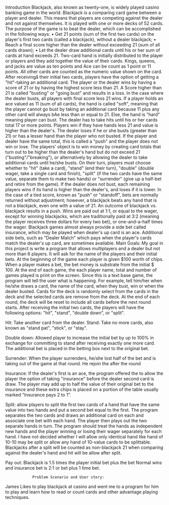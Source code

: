 
Introduction
	Blackjack, also known as twenty-one, is widely played casino banking game in the world. Blackjack is a comparing card game between a player and dealer. This means that players are competing against the dealer and not against themselves. It is played with one or more decks of 52 cards. The purpose of the game is to beat the dealer, which can be accomplished in the following ways:
•	Get 21 points (sum of the first two cards) on the player's first two cards (called a blackjack), without a dealer blackjack;
•	Reach a final score higher than the dealer without exceeding 21 (sum of all cards drawn); 
•	Let the dealer draw additional cards until his or her sum of cards at hand exceeds 21.
	Two-card hand is initially distributed to the player or players and they add together the value of their cards. Kings, queens, and jacks are value as ten points and Ace can be count as 1 point or 11 points. All other cards are counted as the numeric value shown on the card. After receivingå their initial two cards, players have the option of getting a "hit"-taking an additional card. The player or the dealer wins by having a score of 21 or by having the highest score less than 21. A Score higher than 21 is called "busting" or "going bust" and results in a loss. In the case where the dealer busts, all players with final score less 21 wins. If a player holds an ace valued as 11 (sum of all cards), the hand is called "soft", meaning that the player cannot go bust by taking an additional card because 11 plus any other card will always bAe less than or equal to 21. Else, the hand is "hard" meaning player can bust.
	The dealer has to take hits until his or her cards total 17 or more points. Players win if they have hands less 21 and value is higher than the dealer's. The dealer loses if he or she busts (greater than 21) or has a lesser hand than the player who not busted. If the player and dealer have the same total, this is called a "push" and the player does not win or lose. 
The players' object is to win money by creating card totals that turn out to be higher than the dealer's hand but do not exceed 21 ("busting"/"breaking"), or alternatively by allowing the dealer to take additional cards until he/she busts. On their turn, players must choose whether to "hit" (take a card), "stand" (end their turn), "double" (double wager, take a single card and finish), "split" (if the two cards have the same value, separate them to make two hands) or "surrender" (give up a half-bet and retire from the game). If the dealer does not bust, each remaining players wins if its hand is higher than the dealer's, and loses if it is lower. In the case of a tied score, known as "push" or "standoff", bets are normally returned without adjustment; however, a blackjack beats any hand that is not a blackjack, even one with a value of 21. An outcome of blackjack vs. blackjack results in a push. Wins are paid out at 1:1, or equal to the wager, except for winning blackjacks, which are traditionally paid at 3:2 (meaning the player receives three dollars for every two bet), or one-and-a-half times the wager. 
Blackjack games almost always provide a side bet called insurance, which may be played when dealer's up card is an ace. Additional side bets, such as "Dealer Match" which pays when the player's cards match the dealer's up card, are sometimes available.
Main Goals: 
My goal in this project is write a program that allows multiplayers and a dealer but not more than 6 players. It will ask for the name of the players and their initial bets. At the beginning of the game each player is given $100 worth of chips. When a player makes a bet, the bet money is substrate from the initial $ 100. At the end of each game, the each player name, total and number of games played is print on the screen. Since this is a text base game, the program will tell the user what is happening. For example, tell him/her when he/she draws a card, the name of the card, when they bust, win or when the dealer busted. Cards for the deck is randomly select from the cards in the deck and the selected cards are remove from the deck. At the end of each round, the deck will be reset to include all cards before the next round starts.
	After receiving the initial two cards, the players will have the following options: "hit", "stand", "double down", or "split".  

Hit: Take another card from the dealer.
Stand: Take no more cards, also known as "stand pat", "stick", or "stay".

Double down: Allowed player to increase the initial bet by up to 100% in exchange for committing to stand after receiving exactly one more card. The additional bet is placed in the betting box next to the original bet.

Surrender: When the player surrenders, he/she lost half of the bet and is taking out of the game at that round. He rejoin the after the round    

Insurance: If the dealer's first is an ace, the program offered the to allow the   player the option of taking "insurance" before the dealer second card is draw.
      The player may add up to half the value of their original bet to the insurance and these extra chips is placed on a portion of the table usually marked "Insurance pays 2 to 1".

Split: allow players to split the first two cards of a hand that have the same value into two hands and put a second bet equal to the first. The program separates the two cards and draws an additional card on each and associate one bet with each hand. The player then plays out the two separate hands in turn. The program should treat the hands as independent new hands and the player winning or losing their wager separately for each hand.  I have not decided whether I will allow only identical hand like hand of 10-10 may be split or allow any hand of 10-value cards to be splittable. Blackjacks after a split will be counted as non-blackjack 21 when comparing against the dealer's hand and hit will be allow after split.


Pay out: Blackjack is 1.5 times the player initial bet plus the bet
         Normal wins and insurance bet is 2:1 or bet plus 1 time bet.

                Problem Scenario and User story:
James Likes to play blackjack at casino and went me to a program for him to play and learn how to read or count cards and other advantage playing techniques.
